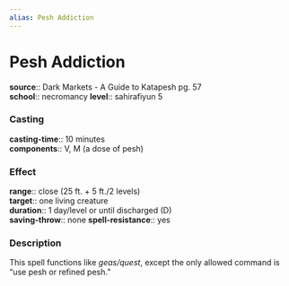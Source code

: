 ```yaml
---
alias: Pesh Addiction
---
```


# Pesh Addiction 

**source**:: Dark Markets - A Guide to Katapesh pg. 57  
**school**:: necromancy
**level**:: sahirafiyun 5

### Casting 

**casting-time**:: 10 minutes  
**components**:: V, M (a dose of pesh)

### Effect 

**range**:: close (25 ft. + 5 ft./2 levels)  
**target**:: one living creature  
**duration**:: 1 day/level or until discharged (D)  
**saving-throw**:: none
**spell-resistance**:: yes

### Description 

This spell functions like *geas/quest*, except the only allowed command is “use pesh or refined pesh.”

